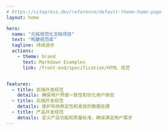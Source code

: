```yaml
---
# https://vitepress.dev/reference/default-theme-home-page
layout: home

hero:
  name: "元拓规范化文档项目"
  text: "构建规范库"
  tagline: 持续进步
  actions:
    - theme: brand
      text: Markdown Examples
      link: /front-end/specification/HTML 规范


features:
  - title: 前端开发规范
    details: 确保用户界面一致性和优化用户体验
  - title: 后端开发规范
    details: 维护系统稳定性和高效的数据处理
  - title: 产品开发规范
    details: 定义产品功能和质量标准，确保满足用户需求
---
```


